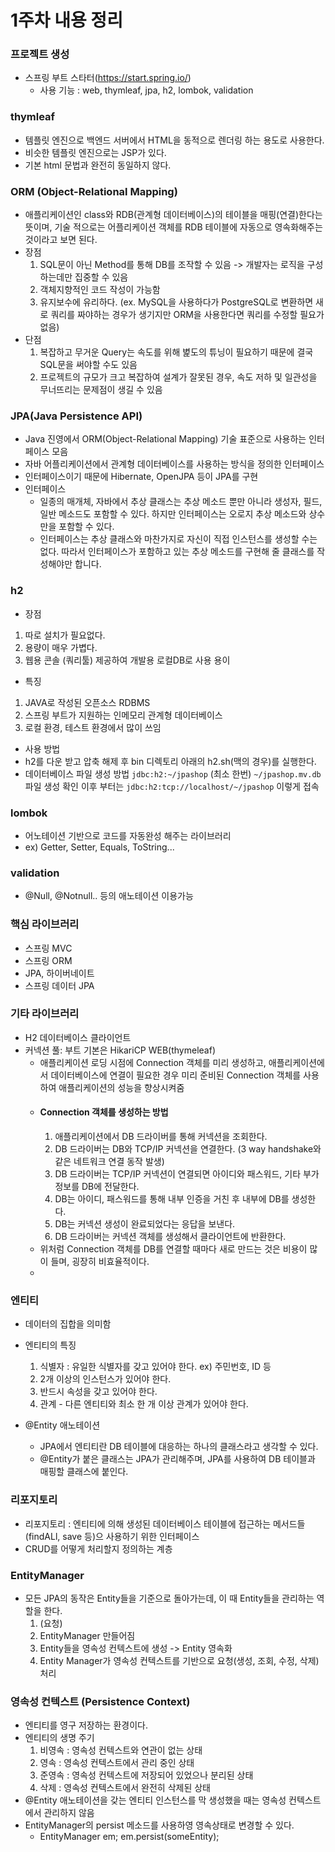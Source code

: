 # 1주차 내용 정리

### 프로젝트 생성
- 스프링 부트 스타터(https://start.spring.io/)
  - 사용 기능 : web, thymleaf, jpa, h2, lombok, validation

### thymleaf
- 템플릿 엔진으로 백엔드 서버에서 HTML을 동적으로 렌더링 하는 용도로 사용한다.
- 비슷한 템플릿 엔진으로는 JSP가 있다.
- 기본 html 문법과 완전히 동일하지 않다.
    
### ORM (Object-Relational Mapping)
  - 애플리케이션인 class와 RDB(관계형 데이터베이스)의 테이블을 매핑(연결)한다는 뜻이며, 기술 적으로는 어플리케이션 객체를 RDB 테이블에 자동으로 영속화해주는 것이라고 보면 된다.
  - 장점 
    1. SQL문이 아닌 Method를 통해 DB를 조작할 수 있음 -> 개발자는 로직을 구성하는데만 집중할 수 있음
    1. 객체지향적인 코드 작성이 가능함
    1. 유지보수에 유리하다. (ex. MySQL을 사용하다가 PostgreSQL로 변환하면 새로 쿼리를 짜야하는 경우가 생기지만 ORM을 사용한다면 쿼리를 수정할 필요가 없음)
  - 단점
    1. 복잡하고 무거운 Query는 속도를 위해 볉도의 튜닝이 필요하기 때문에 결국 SQL문을 써야할 수도 있음
    2. 프로젝트의 규모가 크고 복잡하여 설계가 잘못된 경우, 속도 저하 및 일관성을 무너뜨리는 문제점이 생길 수 있음

### JPA(Java Persistence API)
- Java 진영에서 ORM(Object-Relational Mapping) 기술 표준으로 사용하는 인터페이스 모음
- 자바 어플리케이션에서 관계형 데이터베이스를 사용하는 방식을 정의한 인터페이스
- 인터페이스이기 때문에 Hibernate, OpenJPA 등이 JPA를 구현
- 인터페이스 
  - 일종의 매개체, 자바에서 추상 클래스는 추상 메소드 뿐만 아니라 생성자, 필드, 일반 메소드도 포함할 수 있다. 하지만 인터페이스는 오로지 추상 메소드와 상수만을 포함할 수 있다.
  - 인터페이스는 추상 클래스와 마찬가지로 자신이 직접 인스턴스를 생성할 수는 없다. 따라서 인터페이스가 포함하고 있는 추상 메소드를 구현해 줄 클래스를 작성해야만 합니다.

### h2
- 장점 
1. 따로 설치가 필요없다.
2. 용량이 매우 가볍다.
3. 웹용 콘솔 (쿼리툴) 제공하여 개발용 로컬DB로 사용 용이
- 특징
1. JAVA로 작성된 오픈소스 RDBMS
1. 스프링 부트가 지원하는 인메모리 관계형 데이터베이스
2. 로컬 환경, 테스트 환경에서 많이 쓰임
- 사용 방법
- h2를 다운 받고 압축 해제 후 bin 디렉토리 아래의 h2.sh(맥의 경우)를 실행한다.
- 데이터베이스 파일 생성 방법
  `jdbc:h2:~/jpashop` (최소 한번)
  `~/jpashop.mv.db` 파일 생성 확인
  이후 부터는 `jdbc:h2:tcp://localhost/~/jpashop` 이렇게 접속

### lombok
- 어노테이션 기반으로 코드를 자동완성 해주는 라이브러리
- ex) Getter, Setter, Equals, ToString...

### validation
- @Null, @Notnull.. 등의 애노테이션 이용가능

### 핵심 라이브러리 
- 스프링 MVC
- 스프링 ORM
- JPA, 하이버네이트
- 스프링 데이터 JPA 

### 기타 라이브러리
- H2 데이터베이스 클라이언트 
- 커넥션 풀: 부트 기본은 HikariCP WEB(thymeleaf)
  - 애플리케이션 로딩 시점에 Connection 객체를 미리 생성하고, 애플리케이션에서 데이터베이스에 연결이 필요한 경우 미리 준비된 Connection 객체를 사용하여 애플리케이션의 성능을 향상시켜줌
  - #### Connection 객체를 생성하는 방법
    1. 애플리케이션에서 DB 드라이버를 통해 커넥션을 조회한다.
    2. DB 드라이버는 DB와 TCP/IP 커넥션을 연결한다. (3 way handshake와 같은 네트워크 연결 동작 발생)
    3. DB 드라이버는 TCP/IP 커넥션이 연결되면 아이디와 패스워드, 기타 부가 정보를 DB에 전달한다.
    4. DB는 아이디, 패스워드를 통해 내부 인증을 거친 후 내부에 DB를 생성한다.
    5. DB는 커넥션 생성이 완료되었다는 응답을 보낸다.
    6. DB 드라이버는 커넥션 객체를 생성해서 클라이언트에 반환한다.
  - 위처럼 Connection 객체를 DB를 연결할 때마다 새로 만드는 것은 비용이 많이 들며, 굉장히 비효율적이다.
  - 

### 엔티티
- 데이터의 집합을 의미함
- 엔티티의 특징
  1. 식별자 : 유일한 식별자를 갖고 있어야 한다. ex) 주민번호, ID 등
  2. 2개 이상의 인스턴스가 있어야 한다.
  3. 반드시 속성을 갖고 있어야 한다.
  4. 관계 - 다른 엔티티와 최소 한 개 이상 관계가 있어야 한다.
  
- @Entity 애노테이션
  - JPA에서 엔티티란 DB 테이블에 대응하는 하나의 클래스라고 생각할 수 있다.
  - @Entity가 붙은 클래스는 JPA가 관리해주며, JPA를 사용하여 DB 테이블과 매핑할 클래스에 붙인다.

### 리포지토리
- 리포지토리 : 엔티티에 의해 생성된 데이터베이스 테이블에 접근하는 메서드들 (findALl, save 등)으 사용하기 위한 인터페이스
- CRUD를 어떻게 처리할지 정의하는 계층

### EntityManager
- 모든 JPA의 동작은 Entity들을 기준으로 돌아가는데, 이 때 Entity들을 관리하는 역할을 한다.
  1. (요청)
  1. EntityManager 만들어짐
  1. Entity들을 영속성 컨텍스트에 생성 -> Entity 영속화
  4. Entity Manager가 영속성 컨텍스트를 기반으로 요청(생성, 조회, 수정, 삭제)처리

### 영속성 컨텍스트 (Persistence Context)
- 엔티티를 영구 저장하는 환경이다.
- 엔티티의 생명 주기
  1. 비영속 : 영속성 컨텍스트와 연관이 없는 상태
  2. 영속 : 영속성 컨텍스트에서 관리 중인 상태
  3. 준영속 : 영속성 컨텍스트에 저장되어 있었으나 분리된 상태
  4. 삭제 : 영속성 컨텍스트에서 완전히 삭제된 상태
- @Entity 애노테이션을 갖는 엔티티 인스턴스를 막 생성했을 때는 영속성 컨텍스트에서 관리하지 않음
- EntityManager의 persist 메소드를 사용하영 영속상태로 변경할 수 있다.
  - EntityManager em; em.persist(someEntity); 
